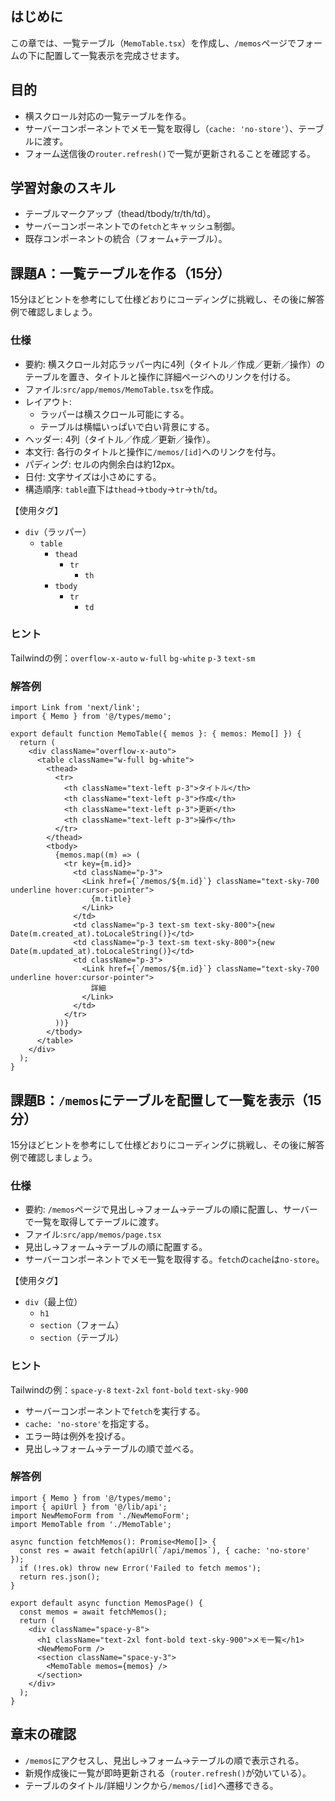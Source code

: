 ## はじめに

この章では、一覧テーブル（`MemoTable.tsx`）を作成し、`/memos`ページでフォームの下に配置して一覧表示を完成させます。

## 目的

- 横スクロール対応の一覧テーブルを作る。
- サーバーコンポーネントでメモ一覧を取得し（`cache: 'no-store'`）、テーブルに渡す。
- フォーム送信後の`router.refresh()`で一覧が更新されることを確認する。

## 学習対象のスキル

- テーブルマークアップ（thead/tbody/tr/th/td）。
- サーバーコンポーネントでの`fetch`とキャッシュ制御。
- 既存コンポーネントの統合（フォーム+テーブル）。

## 課題A：一覧テーブルを作る（15分）

15分ほどヒントを参考にして仕様どおりにコーディングに挑戦し、その後に解答例で確認しましょう。

### 仕様

- 要約: 横スクロール対応ラッパー内に4列（タイトル／作成／更新／操作）のテーブルを置き、タイトルと操作に詳細ページへのリンクを付ける。
- ファイル:`src/app/memos/MemoTable.tsx`を作成。
- レイアウト:
  - ラッパーは横スクロール可能にする。
  - テーブルは横幅いっぱいで白い背景にする。
- ヘッダー: 4列（タイトル／作成／更新／操作）。
- 本文行: 各行のタイトルと操作に`/memos/[id]`へのリンクを付与。
- パディング: セルの内側余白は約12px。
- 日付: 文字サイズは小さめにする。
- 構造順序: `table`直下は`thead`→`tbody`→`tr`→`th`/`td`。

【使用タグ】
- `div`（ラッパー）
  - `table`
    - `thead`
      - `tr`
        - `th`
    - `tbody`
      - `tr`
        - `td`

### ヒント

Tailwindの例：`overflow-x-auto` `w-full` `bg-white` `p-3` `text-sm`

### 解答例

```tsx
import Link from 'next/link';
import { Memo } from '@/types/memo';

export default function MemoTable({ memos }: { memos: Memo[] }) {
  return (
    <div className="overflow-x-auto">
      <table className="w-full bg-white">
        <thead>
          <tr>
            <th className="text-left p-3">タイトル</th>
            <th className="text-left p-3">作成</th>
            <th className="text-left p-3">更新</th>
            <th className="text-left p-3">操作</th>
          </tr>
        </thead>
        <tbody>
          {memos.map((m) => (
            <tr key={m.id}>
              <td className="p-3">
                <Link href={`/memos/${m.id}`} className="text-sky-700 underline hover:cursor-pointer">
                  {m.title}
                </Link>
              </td>
              <td className="p-3 text-sm text-sky-800">{new Date(m.created_at).toLocaleString()}</td>
              <td className="p-3 text-sm text-sky-800">{new Date(m.updated_at).toLocaleString()}</td>
              <td className="p-3">
                <Link href={`/memos/${m.id}`} className="text-sky-700 underline hover:cursor-pointer">
                  詳細
                </Link>
              </td>
            </tr>
          ))}
        </tbody>
      </table>
    </div>
  );
}

```

## 課題B：`/memos`にテーブルを配置して一覧を表示（15分）

15分ほどヒントを参考にして仕様どおりにコーディングに挑戦し、その後に解答例で確認しましょう。

### 仕様

- 要約: `/memos`ページで見出し→フォーム→テーブルの順に配置し、サーバーで一覧を取得してテーブルに渡す。
- ファイル:`src/app/memos/page.tsx`
- 見出し→フォーム→テーブルの順に配置する。
- サーバーコンポーネントでメモ一覧を取得する。`fetch`の`cache`は`no-store`。

【使用タグ】
- `div`（最上位）
  - `h1`
  - `section`（フォーム）
  - `section`（テーブル）

### ヒント

Tailwindの例：`space-y-8` `text-2xl` `font-bold` `text-sky-900`

- サーバーコンポーネントで`fetch`を実行する。
- `cache: 'no-store'`を指定する。
- エラー時は例外を投げる。
- 見出し→フォーム→テーブルの順で並べる。

### 解答例

```tsx
import { Memo } from '@/types/memo';
import { apiUrl } from '@/lib/api';
import NewMemoForm from './NewMemoForm';
import MemoTable from './MemoTable';

async function fetchMemos(): Promise<Memo[]> {
  const res = await fetch(apiUrl(`/api/memos`), { cache: 'no-store' });
  if (!res.ok) throw new Error('Failed to fetch memos');
  return res.json();
}

export default async function MemosPage() {
  const memos = await fetchMemos();
  return (
    <div className="space-y-8">
      <h1 className="text-2xl font-bold text-sky-900">メモ一覧</h1>
      <NewMemoForm />
      <section className="space-y-3">
        <MemoTable memos={memos} />
      </section>
    </div>
  );
}

```

## 章末の確認

- `/memos`にアクセスし、見出し→フォーム→テーブルの順で表示される。
- 新規作成後に一覧が即時更新される（`router.refresh()`が効いている）。
- テーブルのタイトル/詳細リンクから`/memos/[id]`へ遷移できる。
